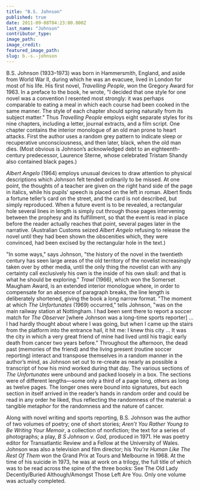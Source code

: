 ```yaml
---
title: "B.S. Johnson"
published: true
date: 2011-09-08T04:23:00.000Z
last_name: "Johnson"
contributor_type:
image_path:
image_credit:
featured_image_path:
slug: b.-s.-johnson
---
```


B.S. Johnson (1933–1973) was born in Hammersmith, England, and aside from World War II, during which he was an evacuee, lived in London for most of his life. His first novel, _Travelling People_, won the Gregory Award for 1963. In a preface to the book, he wrote, "I decided that one style for one novel was a convention I resented most strongly: it was perhaps comparable to eating a meal in which each course had been cooked in the same manner. The style of each chapter should spring naturally from its subject matter." Thus _Travelling People_ employs eight separate styles for its nine chapters, including a letter, journal extracts, and a film script. One chapter contains the interior monologue of an old man prone to heart attacks. First the author uses a random grey pattern to indicate sleep or recuperative unconsciousness, and then later, black, when the old man dies. (Most obvious is Johnson’s acknowledged debt to an eighteenth-century predecessor, Laurence Sterne, whose celebrated Tristam Shandy also contained black pages.)

_Albert Angelo_ (1964) employs unusual devices to draw attention to physical descriptions which Johnson felt tended ordinarily to be missed. At one point, the thoughts of a teacher are given on the right hand side of the page in italics, while his pupils’ speech is placed on the left in roman. Albert finds a fortune teller’s card on the street, and the card is not described, but simply reproduced. When a future event is to be revealed, a rectangular hole several lines in length is simply cut through those pages intervening between the prophesy and its fulfillment, so that the event is read in place before the reader actually reaches that point, several pages later in the narrative. (Australian Customs seized _Albert Angelo_ refusing to release the novel until they had been shown the obscenities which, they were convinced, had been excised by the rectangular hole in the text.) 

"In some ways," says Johnson, "the history of the novel in the twentieth century has seen large areas of the old territory of the novelist increasingly taken over by other media, until the only thing the novelist can with any certainty call exclusively his own is the inside of his own skull: and that is what he should be exploring." _Trawl_ (1966), which won the Somerset Maugham Award, is an extended interior monologue where, in order to compensate for an absence of paragraph breaks, the line length is deliberately shortened, giving the book a long narrow format. "The moment at which _The Unfortunates_ (1969) occurred," tells Johnson, "was on the main railway station at Nottingham. I had been sent there to report a soccer match for _The Observer_ [where Johnson was a long-time sports reporter] … I had hardly thought about where I was going, but when I came up the stairs from the platform into the entrance hail, it hit me: I knew this city … It was the city in which a very great friend of mine had lived until his tragic early death from cancer two years before." Throughout the afternoon, the dead past (memories of the friend) and the living present (routine soccer reporting) interact and transpose themselves in a random manner in the author’s mind, as Johnson set out to re-create as nearly as possible a transcript of how his mind worked during that day. The various sections of _The Unfortunates_ were unbound and packed loosely in a box. The sections were of different lengths––some only a third of a page long, others as long as twelve pages. The longer ones were bound into signatures, but each section in itself arrived in the reader’s hands in random order and could be read in any order he liked, thus reflecting the randomness of the material: a tangible metaphor for the randomness and the nature of cancer.

Along with novel writing and sports reporting, B.S. Johnson was the author of two volumes of poetry; one of short stories; _Aren’t You Rather Young to Be Writing Your Memoir_, a collection of nonfiction; the text for a series of photographs; a play, _B S Johnson v. God,_ produced in 1971. He was poetry editor for Transatlantic Review and a Fellow at the University of Wales. Johnson was also a television and film director; his _You’re Human Like The Rest Of Them_ won the Grand Prix at Tours and Melbourne in 1968. At the time of his suicide in 1973, he was at work on a trilogy, the full title of which was to be read across the spine of the three books: See The Old Lady Decently/Buried Although/Amongst Those Left Are You. Only one volume was actually completed.

